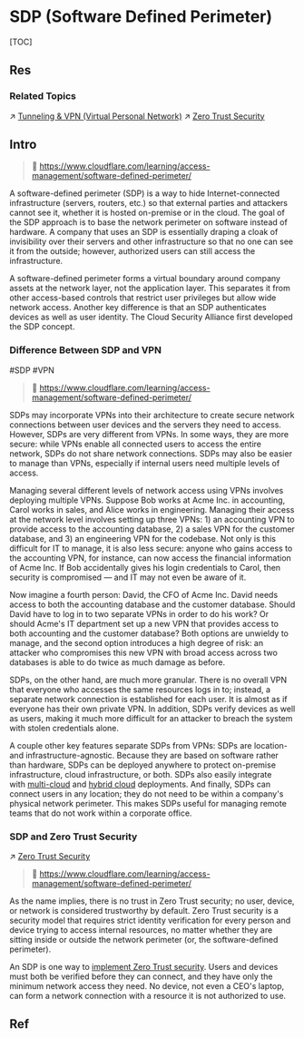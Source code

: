 # SDP (Software Defined Perimeter)

[TOC]



## Res
### Related Topics
↗ [Tunneling & VPN (Virtual Personal Network)](../👻%20Tunneling%20&%20VPN%20(Virtual%20Personal%20Network)/Tunneling%20&%20VPN%20(Virtual%20Personal%20Network).md)
↗ [Zero Trust Security](../../../🏰%20Cybersecurity%20Basics%20&%20InfoSec/Other%20Security%20Aspects%20(Other%20Countermeasures)/Zero%20Trust%20Security/Zero%20Trust%20Security.md)



## Intro
> 🔗 https://www.cloudflare.com/learning/access-management/software-defined-perimeter/

A software-defined perimeter (SDP) is a way to hide Internet-connected infrastructure (servers, routers, etc.) so that external parties and attackers cannot see it, whether it is hosted on-premise or in the cloud. The goal of the SDP approach is to base the network perimeter on software instead of hardware. A company that uses an SDP is essentially draping a cloak of invisibility over their servers and other infrastructure so that no one can see it from the outside; however, authorized users can still access the infrastructure.

A software-defined perimeter forms a virtual boundary around company assets at the network layer, not the application layer. This separates it from other access-based controls that restrict user privileges but allow wide network access. Another key difference is that an SDP authenticates devices as well as user identity. The Cloud Security Alliance first developed the SDP concept.


### Difference Between SDP and VPN
#SDP #VPN 

> 🔗 https://www.cloudflare.com/learning/access-management/software-defined-perimeter/

SDPs may incorporate VPNs into their architecture to create secure network connections between user devices and the servers they need to access. However, SDPs are very different from VPNs. In some ways, they are more secure: while VPNs enable all connected users to access the entire network, SDPs do not share network connections. SDPs may also be easier to manage than VPNs, especially if internal users need multiple levels of access.

Managing several different levels of network access using VPNs involves deploying multiple VPNs. Suppose Bob works at Acme Inc. in accounting, Carol works in sales, and Alice works in engineering. Managing their access at the network level involves setting up three VPNs: 1) an accounting VPN to provide access to the accounting database, 2) a sales VPN for the customer database, and 3) an engineering VPN for the codebase. Not only is this difficult for IT to manage, it is also less secure: anyone who gains access to the accounting VPN, for instance, can now access the financial information of Acme Inc. If Bob accidentally gives his login credentials to Carol, then security is compromised — and IT may not even be aware of it.

Now imagine a fourth person: David, the CFO of Acme Inc. David needs access to both the accounting database and the customer database. Should David have to log in to two separate VPNs in order to do his work? Or should Acme's IT department set up a new VPN that provides access to both accounting and the customer database? Both options are unwieldy to manage, and the second option introduces a high degree of risk: an attacker who compromises this new VPN with broad access across two databases is able to do twice as much damage as before.

SDPs, on the other hand, are much more granular. There is no overall VPN that everyone who accesses the same resources logs in to; instead, a separate network connection is established for each user. It is almost as if everyone has their own private VPN. In addition, SDPs verify devices as well as users, making it much more difficult for an attacker to breach the system with stolen credentials alone.

A couple other key features separate SDPs from VPNs: SDPs are location- and infrastructure-agnostic. Because they are based on software rather than hardware, SDPs can be deployed anywhere to protect on-premise infrastructure, cloud infrastructure, or both. SDPs also easily integrate with [multi-cloud](https://www.cloudflare.com/learning/cloud/what-is-multicloud/) and [hybrid cloud](https://www.cloudflare.com/learning/cloud/what-is-hybrid-cloud/) deployments. And finally, SDPs can connect users in any location; they do not need to be within a company's physical network perimeter. This makes SDPs useful for managing remote teams that do not work within a corporate office.


### SDP and Zero Trust Security
↗ [Zero Trust Security](../../../🏰%20Cybersecurity%20Basics%20&%20InfoSec/Other%20Security%20Aspects%20(Other%20Countermeasures)/Zero%20Trust%20Security/Zero%20Trust%20Security.md)

> 🔗 https://www.cloudflare.com/learning/access-management/software-defined-perimeter/

As the name implies, there is no trust in Zero Trust security; no user, device, or network is considered trustworthy by default. Zero Trust security is a security model that requires strict identity verification for every person and device trying to access internal resources, no matter whether they are sitting inside or outside the network perimeter (or, the software-defined perimeter).

An SDP is one way to [implement Zero Trust security](https://www.cloudflare.com/learning/access-management/how-to-implement-zero-trust/). Users and devices must both be verified before they can connect, and they have only the minimum network access they need. No device, not even a CEO's laptop, can form a network connection with a resource it is not authorized to use.



## Ref

